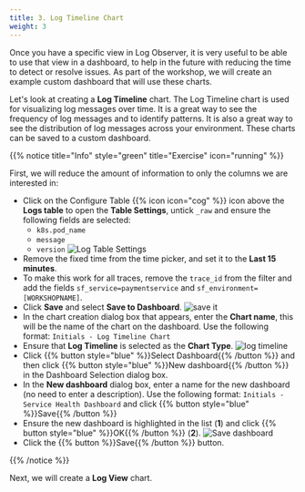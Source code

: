 ```yaml
---
title: 3. Log Timeline Chart
weight: 3
---
```


Once you have a specific view in Log Observer, it is very useful to be able to use that view in a dashboard, to help in the future with reducing the time to detect or resolve issues. As part of the workshop, we will create an example custom dashboard that will use these charts.

Let's look at creating a **Log Timeline** chart. The Log Timeline chart is used for visualizing log messages over time. It is a great way to see the frequency of log messages and to identify patterns. It is also a great way to see the distribution of log messages across your environment. These charts can be saved to a custom dashboard.

{{% notice title="Info" style="green" title="Exercise" icon="running" %}}

First, we will reduce the amount of information to only the columns we are interested in:

* Click on the Configure Table {{% icon icon="cog" %}} icon above the **Logs table** to open the **Table Settings**, untick `_raw` and ensure the following fields are selected:
  * `k8s.pod_name`
  * `message`
  * `version`
  ![Log Table Settings](../images/log-observer-table.png)
* Remove the fixed time from the time picker, and set it to the **Last 15 minutes**.
* To make this work for all traces, remove the `trace_id` from the filter and add the fields `sf_service=paymentservice` and `sf_environment=[WORKSHOPNAME]`.
* Click **Save** and select **Save to Dashboard**.
  ![save it](../images/save-query.png)
* In the chart creation dialog box that appears, enter the **Chart name**, this will be the name of the chart on the dashboard. Use the following format: `Initials - Log Timeline Chart`
* Ensure that **Log Timeline** is selected as the **Chart Type**.
  ![log timeline](../images/log-timeline.png?classes=left&width=25vw)
* Click {{% button style="blue" %}}Select Dashboard{{% /button %}} and then click {{% button style="blue" %}}New dashboard{{% /button %}} in the Dashboard Selection dialog box.
* In the **New dashboard** dialog box, enter a name for the new dashboard (no need to enter a description). Use the following format: `Initials - Service Health Dashboard` and click {{% button style="blue" %}}Save{{% /button %}}
* Ensure the new dashboard is highlighted in the list (**1**) and click {{% button style="blue" %}}OK{{% /button %}} (**2**).
  ![Save dashboard](../images/dashboard-save.png)
* Click the {{% button %}}Save{{% /button %}} button.

{{% /notice %}}

Next, we will create a **Log View** chart.
